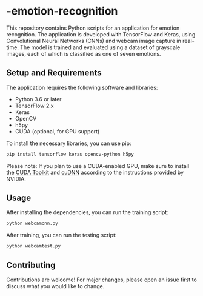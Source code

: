 # -emotion-recognition
This repository contains Python scripts for an application for emotion recognition. The application is developed with TensorFlow and Keras, using Convolutional Neural Networks (CNNs) and webcam image capture in real-time. The model is trained and evaluated using a dataset of grayscale images, each of which is classified as one of seven emotions.
## Setup and Requirements

The application requires the following software and libraries:

- Python 3.6 or later
- TensorFlow 2.x
- Keras
- OpenCV
- h5py
- CUDA (optional, for GPU support)

To install the necessary libraries, you can use pip:

```bash
pip install tensorflow keras opencv-python h5py
```

Please note: If you plan to use a CUDA-enabled GPU, make sure to install the [CUDA Toolkit](https://developer.nvidia.com/cuda-toolkit) and [cuDNN](https://developer.nvidia.com/cudnn) according to the instructions provided by NVIDIA.

## Usage

After installing the dependencies, you can run the training script:

```bash
python webcamcnn.py
```

After training, you can run the testing script:

```bash
python webcamtest.py
```

## Contributing

Contributions are welcome! For major changes, please open an issue first to discuss what you would like to change.
